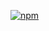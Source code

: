 [![npm](https://img.shields.io/npm/v/@cancelcraft/ColorUtility.svg)](https://github.com/cancelcraft/ColorUtility)
